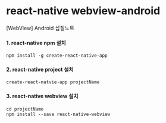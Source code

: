 # react-native webview-android
[WebView] Android 삽질노트

#### 1. react-native npm 설치
```npm
npm install -g create-react-native-app
```

#### 2. react-native project 설치
```npm
create-react-natvie-app projectName
```

#### 3. react-native webview 설치
```npm
cd projectName
npm install --save react-native-webview
```
